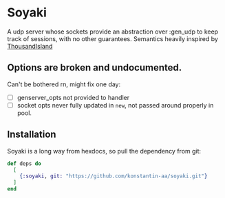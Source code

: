 # Soyaki
A udp server whose sockets provide an abstraction over :gen_udp to keep track of sessions, with no other guarantees. Semantics heavily inspired by [ThousandIsland](https://hexdocs.pm/thousand_island/ThousandIsland.html)

## Options are broken and undocumented.
Can't be bothered rn, might fix one day:
- [ ] genserver_opts not provided to handler
- [ ] socket opts never fully updated in `new`, not passed around properly in pool.

## Installation

Soyaki is a long way from hexdocs, so pull the dependency from git:

```elixir
def deps do
  [
    {:soyaki, git: "https://github.com/konstantin-aa/soyaki.git"}
  ]
end
```

